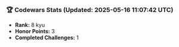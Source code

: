 ### 🏆 Codewars Stats (Updated: 2025-05-16 11:07:42 UTC)

- **Rank:** 8 kyu
- **Honor Points:** 3
- **Completed Challenges:** 1
